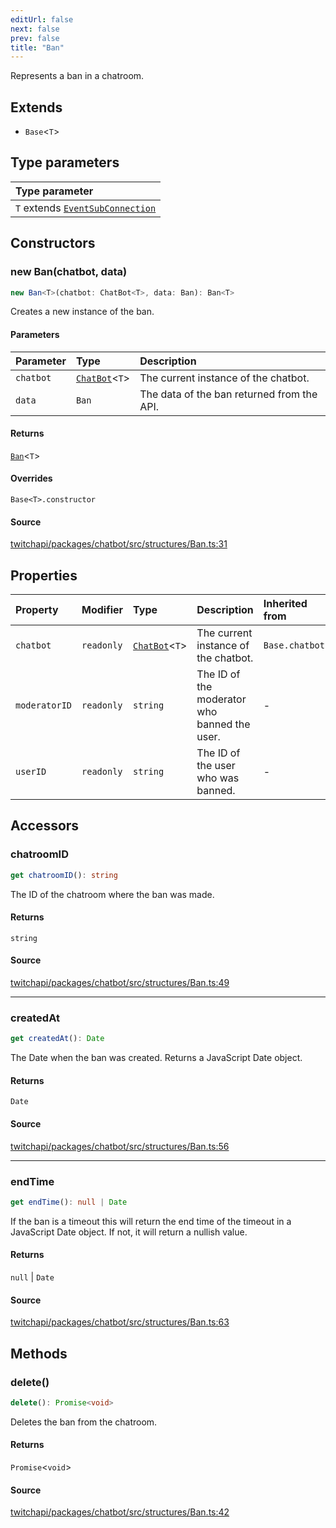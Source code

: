 ```yaml
---
editUrl: false
next: false
prev: false
title: "Ban"
---
```


Represents a ban in a chatroom.

## Extends

- `Base`\<`T`\>

## Type parameters

| Type parameter |
| :------ |
| `T` extends [`EventSubConnection`](/api/chatbot/enumerations/eventsubconnection/) |

## Constructors

### new Ban(chatbot, data)

```ts
new Ban<T>(chatbot: ChatBot<T>, data: Ban): Ban<T>
```

Creates a new instance of the ban.

#### Parameters

| Parameter | Type | Description |
| :------ | :------ | :------ |
| `chatbot` | [`ChatBot`](/api/chatbot/classes/chatbot/)\<`T`\> | The current instance of the chatbot. |
| `data` | `Ban` | The data of the ban returned from the API. |

#### Returns

[`Ban`](/api/chatbot/classes/ban/)\<`T`\>

#### Overrides

`Base<T>.constructor`

#### Source

[twitchapi/packages/chatbot/src/structures/Ban.ts:31](https://github.com/pablornc/twitchapi//blob/f8a75ccd701e54db4c91e2b0128974da23f25d14/packages/chatbot/src/structures/Ban.ts#L31)

## Properties

| Property | Modifier | Type | Description | Inherited from |
| :------ | :------ | :------ | :------ | :------ |
| `chatbot` | `readonly` | [`ChatBot`](/api/chatbot/classes/chatbot/)\<`T`\> | The current instance of the chatbot. | `Base.chatbot` |
| `moderatorID` | `readonly` | `string` | The ID of the moderator who banned the user. | - |
| `userID` | `readonly` | `string` | The ID of the user who was banned. | - |

## Accessors

### chatroomID

```ts
get chatroomID(): string
```

The ID of the chatroom where the ban was made.

#### Returns

`string`

#### Source

[twitchapi/packages/chatbot/src/structures/Ban.ts:49](https://github.com/pablornc/twitchapi//blob/f8a75ccd701e54db4c91e2b0128974da23f25d14/packages/chatbot/src/structures/Ban.ts#L49)

***

### createdAt

```ts
get createdAt(): Date
```

The Date when the ban was created. Returns a JavaScript Date object.

#### Returns

`Date`

#### Source

[twitchapi/packages/chatbot/src/structures/Ban.ts:56](https://github.com/pablornc/twitchapi//blob/f8a75ccd701e54db4c91e2b0128974da23f25d14/packages/chatbot/src/structures/Ban.ts#L56)

***

### endTime

```ts
get endTime(): null | Date
```

If the ban is a timeout this will return the end time of the timeout in a JavaScript Date object. If not, it will return a nullish value.

#### Returns

`null` \| `Date`

#### Source

[twitchapi/packages/chatbot/src/structures/Ban.ts:63](https://github.com/pablornc/twitchapi//blob/f8a75ccd701e54db4c91e2b0128974da23f25d14/packages/chatbot/src/structures/Ban.ts#L63)

## Methods

### delete()

```ts
delete(): Promise<void>
```

Deletes the ban from the chatroom.

#### Returns

`Promise`\<`void`\>

#### Source

[twitchapi/packages/chatbot/src/structures/Ban.ts:42](https://github.com/pablornc/twitchapi//blob/f8a75ccd701e54db4c91e2b0128974da23f25d14/packages/chatbot/src/structures/Ban.ts#L42)
